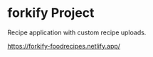 # forkify Project

Recipe application with custom recipe uploads.

https://forkify-foodrecipes.netlify.app/
